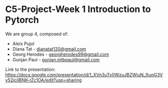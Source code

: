 # C5-Project-Week 1 Introduction to Pytorch

We are group 4, composed of:
- Aleix Pujol
- Diana Tat - dianatat120@gmail.com
- Georg Herodes - georgherodes99@gmail.com
- Gunjan Paul - gunjan.mtbpaul@gmail.com


Link to the presentation: 
https://docs.google.com/presentation/d/1_XVn3uTv0WzuJBZWiuN_XuqG3Vy52icjIBNK-rZc1OA/edit?usp=sharing




